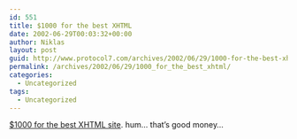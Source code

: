 ```yaml
---
id: 551
title: $1000 for the best XHTML
date: 2002-06-29T00:03:32+00:00
author: Niklas
layout: post
guid: http://www.protocol7.com/archives/2002/06/29/1000-for-the-best-xhtml/
permalink: /archives/2002/06/29/1000_for_the_best_xhtml/
categories:
  - Uncategorized
tags:
  - Uncategorized
---
```

<div class='microid-fb93606a56120b65f1a581959fa68eb65115dc8d'>
  <p>
    <a href="http://333creativecentral.com/contest/#">$1000 for the best XHTML site</a>. hum&#8230; that&#8217;s good money&#8230;
  </p>
</div>